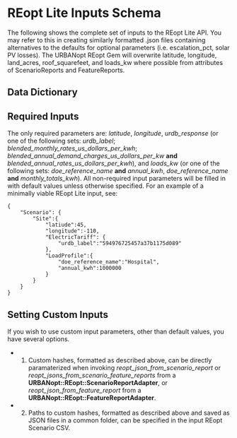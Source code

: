 # REopt Lite Inputs Schema

The following shows the complete set of inputs to the REopt Lite API. You may refer to this in creating similarly formatted .json files containing alternatives to the defaults for optional parameters (i.e. escalation_pct, solar PV losses). The URBANopt REopt Gem will overwrite latitude, longitude, land_acres, roof_squarefeet, and loads_kw where possible from attributes of ScenarioReports and FeatureReports.

## Data Dictionary

<ReoptInputSchema />

## Required Inputs

The only required parameters are: *latitude*, *longitude*, *urdb_response* (or one of the following sets: *urdb_label*; *blended_monthly_rates_us_dollars_per_kwh*; *blended_annual_demand_charges_us_dollars_per_kw* **and** *blended_annual_rates_us_dollars_per_kwh*), and *loads_kw* (or one of the following sets: *doe_reference_name* **and** *annual_kwh*, *doe_reference_name* **and** *monthly_totals_kwh*). All non-required input parameters will be filled in with default values unless otherwise specified. For an example of a minimally viable REopt Lite input, see:


```
{	
	"Scenario": {
		"Site":{
			"latiude":45,
			"longitude":-110,
			"ElectricTariff": {
				"urdb_label":"594976725457a37b1175d089"
			}, 
			"LoadProfile":{
				"doe_reference_name":"Hospital",
				"annual_kwh":1000000
			}
		}
	}
}
```

## Setting Custom Inputs

If you wish to use custom input parameters, other than default values, you have several options. 

* 1) Custom hashes, formatted as described above, can be directly paramaterized when invoking _reopt_json_from_scenario_report_ or _reopt_jsons_from_scenario_feature_reports_ from a **URBANopt::REopt::ScenarioReportAdapter**, or  _reopt_json_from_feature_report_ from a **URBANopt::REopt::FeatureReportAdapter**. 

* 2) Paths to custom hashes, formatted as described above and saved as JSON files in a common folder, can be specified in the input REopt Scenario CSV.


<style type="text/css">
.content { max-width: 1200px !important; }
span.default { color: yellow !important; }
.description { color: #E0E0E0		 !important; }
</style>
